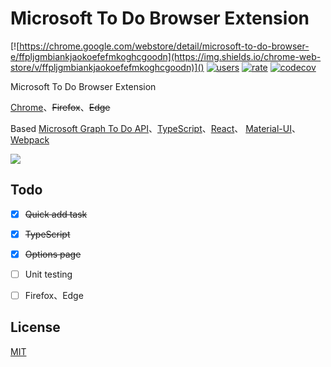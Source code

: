 # Microsoft To Do Browser Extension

[![https://chrome.google.com/webstore/detail/microsoft-to-do-browser-e/ffpljgmbiankjaokoefefmkoghcgoodn](https://img.shields.io/chrome-web-store/v/ffpljgmbiankjaokoefefmkoghcgoodn)]()
[![users](https://img.shields.io/chrome-web-store/users/ffpljgmbiankjaokoefefmkoghcgoodn)](https://chrome.google.com/webstore/detail/microsoft-to-do-browser-e/ffpljgmbiankjaokoefefmkoghcgoodn)
[![rate](https://img.shields.io/chrome-web-store/stars/ffpljgmbiankjaokoefefmkoghcgoodn)](https://chrome.google.com/webstore/detail/microsoft-to-do-browser-e/ffpljgmbiankjaokoefefmkoghcgoodn/reviews)
[![codecov](https://codecov.io/gh/WayneGongCN/microsoft-todo-browser-ext/branch/main/graph/badge.svg?token=OICY8Y0JVP)](https://codecov.io/gh/WayneGongCN/microsoft-todo-browser-ext)


Microsoft To Do Browser Extension

[Chrome](https://chrome.google.com/webstore/detail/microsoft-to-do-chrome-ex/ffpljgmbiankjaokoefefmkoghcgoodn)、~~Firefox~~、~~Edge~~

Based [Microsoft Graph To Do API](https://docs.microsoft.com/en-us/graph/todo-concept-overview)、[TypeScript](https://www.typescriptlang.org/)、[React](https://reactjs.org/)、
[Material-UI](https://material-ui.com/)、[Webpack](https://webpack.js.org/)


![](https://user-images.githubusercontent.com/20236883/149657874-69b5c166-3fc6-43f6-8118-2364aaf331c6.gif)


## Todo

- [x] ~~Quick add task~~
- [x] ~~TypeScript~~
- [x] ~~Options page~~
- [ ] Unit testing
- [ ] Firefox、Edge


## License

[MIT](https://opensource.org/licenses/MIT)
